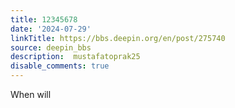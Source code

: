 ```yaml
---
title: 12345678
date: '2024-07-29'
linkTitle: https://bbs.deepin.org/en/post/275740
source: deepin_bbs
description:  mustafatoprak25 
disable_comments: true
---
```

When will 
